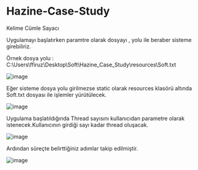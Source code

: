 # Hazine-Case-Study
Kelime Cümle Sayacı

Uygulamayı başlatırken paramtre olarak dosyayı , yolu ile beraber sisteme girebiliriz.


Örnek dosya yolu  : C:\\Users\\ffiruz\\Desktop\\Soft\\Hazine_Case_Study\\resources\\Soft.txt


![image](https://user-images.githubusercontent.com/58734461/111461640-82584380-872e-11eb-8f9f-ba0b1cdcff7c.png)


Eğer sisteme dosya yolu girilmezse static olarak resources klasörü altında Soft.txt dosyası ile işlemler yürütülecek.

![image](https://user-images.githubusercontent.com/58734461/111461851-c51a1b80-872e-11eb-990e-a52fdfac0800.png)




Uygulama başlatıldığında Thread sayısını kullanıcıdan parametre olarak istenecek.Kullanıcının girdiği sayı kadar thread oluşacak.

![image](https://user-images.githubusercontent.com/58734461/111461944-e11dbd00-872e-11eb-8b6f-f2b8f42a7760.png)



Ardından süreçte belirttiğiniz adımlar takip edilmiştir.

![image](https://user-images.githubusercontent.com/58734461/111462110-162a0f80-872f-11eb-917b-bf3acbe82aa2.png)





